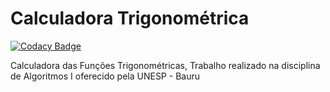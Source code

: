 # Calculadora Trigonométrica

[![Codacy Badge](https://api.codacy.com/project/badge/Grade/dc109335fd8a46048450f22bc652fb5b)](https://app.codacy.com/manual/kszinhu/Calculadora_Trigonometrica?utm_source=github.com&utm_medium=referral&utm_content=kszinhu/Calculadora_Trigonometrica&utm_campaign=Badge_Grade_Dashboard)

Calculadora das Funções Trigonométricas, Trabalho realizado na disciplina de Algoritmos I oferecido pela UNESP - Bauru
